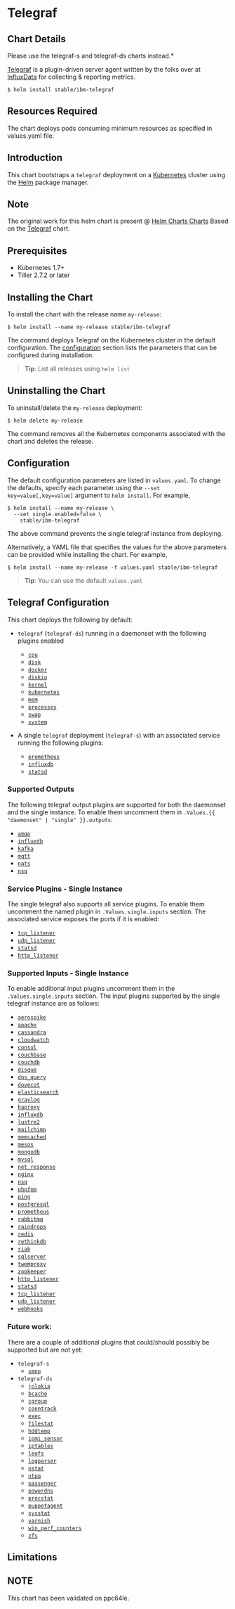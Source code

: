 # Telegraf
## Chart Details

Please use the telegraf-s and telegraf-ds charts instead.*

[Telegraf](https://github.com/influxdata/telegraf) is a plugin-driven server agent written by the folks over at [InfluxData](https://influxdata.com) for collecting & reporting metrics.

```console
$ helm install stable/ibm-telegraf
```
## Resources Required
The chart deploys pods consuming minimum resources as specified in values.yaml file.

## Introduction

This chart bootstraps a `telegraf` deployment on a [Kubernetes](http://kubernetes.io) cluster using the [Helm](https://helm.sh) package manager.

## Note
The original work for this helm chart is present @ [Helm Charts Charts]( https://github.com/helm/charts) Based on the [Telegraf]( https://github.com/helm/charts/tree/master/stable/telegraf) chart.

## Prerequisites

- Kubernetes 1.7+ 
- Tiller 2.7.2 or later

## Installing the Chart

To install the chart with the release name `my-release`:

```console
$ helm install --name my-release stable/ibm-telegraf
```

The command deploys Telegraf on the Kubernetes cluster in the default configuration. The [configuration](#configuration) section lists the parameters that can be configured during installation.

> **Tip**: List all releases using `helm list`

## Uninstalling the Chart

To uninstall/delete the `my-release` deployment:

```console
$ helm delete my-release
```

The command removes all the Kubernetes components associated with the chart and deletes the release.
 
## Configuration

The default configuration parameters are listed in `values.yaml`. To change the defaults, specify each parameter using the `--set key=value[,key=value]` argument to `helm install`. For example,

```console
$ helm install --name my-release \
  --set single.enabled=false \
    stable/ibm-telegraf
```

The above command prevents the single telegraf instance from deploying.

Alternatively, a YAML file that specifies the values for the above parameters can be provided while installing the chart. For example,

```console
$ helm install --name my-release -f values.yaml stable/ibm-telegraf
```

> **Tip**: You can use the default `values.yaml`

## Telegraf Configuration

This chart deploys the following by default:

- `telegraf` (`telegraf-ds`) running in a daemonset with the following plugins enabled
  * [`cpu`](https://github.com/influxdata/telegraf/tree/master/plugins/inputs/system)
  * [`disk`](https://github.com/influxdata/telegraf/tree/master/plugins/inputs/system)
  * [`docker`](https://github.com/influxdata/telegraf/tree/master/plugins/inputs/docker)
  * [`diskio`](https://github.com/influxdata/telegraf/tree/master/plugins/inputs/system)
  * [`kernel`](https://github.com/influxdata/telegraf/tree/master/plugins/inputs/system)
  * [`kubernetes`](https://github.com/influxdata/telegraf/tree/master/plugins/inputs/kubernetes)
  * [`mem`](https://github.com/influxdata/telegraf/tree/master/plugins/inputs/system)
  * [`processes`](https://github.com/influxdata/telegraf/tree/master/plugins/inputs/system)
  * [`swap`](https://github.com/influxdata/telegraf/tree/master/plugins/inputs/system)
  * [`system`](https://github.com/influxdata/telegraf/tree/master/plugins/inputs/system)

- A single `telegraf` deployment (`telegraf-s`) with an associated service running the following plugins:
  * [`prometheus`](https://github.com/influxdata/telegraf/tree/master/plugins/inputs/prometheus)
  * [`influxdb`](https://github.com/influxdata/telegraf/tree/master/plugins/inputs/influxdb)
  * [`statsd`](https://github.com/influxdata/telegraf/tree/master/plugins/inputs/statsd)

  
### Supported Outputs

The following telegraf output plugins are supported for both the daemonset and the single instance. To enable them uncomment them in `.Values.{{ "daemonset" | "single" }}.outputs`:

- [`amqp`](https://github.com/influxdata/telegraf/tree/master/plugins/outputs/amqp)
- [`influxdb`](https://github.com/influxdata/telegraf/tree/master/plugins/outputs/influxdb)
- [`kafka`](https://github.com/influxdata/telegraf/tree/master/plugins/outputs/kafka)
- [`mqtt`](https://github.com/influxdata/telegraf/tree/master/plugins/outputs/mqtt)
- [`nats`](https://github.com/influxdata/telegraf/tree/master/plugins/outputs/nats)
- [`nsq`](https://github.com/influxdata/telegraf/tree/master/plugins/outputs/nsq)

### Service Plugins - Single Instance

The single telegraf also supports all service plugins. To enable them uncomment the named plugin in `.Values.single.inputs` section. The associated service exposes the ports if it is enabled:

- [`tcp_listener`](https://github.com/influxdata/telegraf/tree/master/plugins/inputs/tcp_listener)
- [`udp_listener`](https://github.com/influxdata/telegraf/tree/master/plugins/inputs/udp_listener)
- [`statsd`](https://github.com/influxdata/telegraf/tree/master/plugins/inputs/statsd)
- [`http_listener`](https://github.com/influxdata/telegraf/tree/master/plugins/inputs/http_listener)

### Supported Inputs - Single Instance

To enable additional input plugins uncomment them in the `.Values.single.inputs` section. The input plugins supported by the single telegraf instance are as follows:

- [`aerospike`](https://github.com/influxdata/telegraf/tree/master/plugins/inputs/aerospike)
- [`apache`](https://github.com/influxdata/telegraf/tree/master/plugins/inputs/apache)
- [`cassandra`](https://github.com/influxdata/telegraf/tree/master/plugins/inputs/cassandra)
- [`cloudwatch`](https://github.com/influxdata/telegraf/tree/master/plugins/inputs/cloudwatch)
- [`consul`](https://github.com/influxdata/telegraf/tree/master/plugins/inputs/consul)
- [`couchbase`](https://github.com/influxdata/telegraf/tree/master/plugins/inputs/couchbase)
- [`couchdb`](https://github.com/influxdata/telegraf/tree/master/plugins/inputs/couchdb)
- [`disque`](https://github.com/influxdata/telegraf/tree/master/plugins/inputs/disque)
- [`dns_query`](https://github.com/influxdata/telegraf/tree/master/plugins/inputs/dns_query)
- [`dovecot`](https://github.com/influxdata/telegraf/tree/master/plugins/inputs/dovecot)
- [`elasticsearch`](https://github.com/influxdata/telegraf/tree/master/plugins/inputs/elasticsearch)
- [`graylog`](https://github.com/influxdata/telegraf/tree/master/plugins/inputs/graylog)
- [`haproxy`](https://github.com/influxdata/telegraf/tree/master/plugins/inputs/haproxy)
- [`influxdb`](https://github.com/influxdata/telegraf/tree/master/plugins/inputs/influxdb)
- [`lustre2`](https://github.com/influxdata/telegraf/tree/master/plugins/inputs/lustre2)
- [`mailchimp`](https://github.com/influxdata/telegraf/tree/master/plugins/inputs/mailchimp)
- [`memcached`](https://github.com/influxdata/telegraf/tree/master/plugins/inputs/memcached)
- [`mesos`](https://github.com/influxdata/telegraf/tree/master/plugins/inputs/mesos)
- [`mongodb`](https://github.com/influxdata/telegraf/tree/master/plugins/inputs/mongodb)
- [`mysql`](https://github.com/influxdata/telegraf/tree/master/plugins/inputs/mysql)
- [`net_response`](https://github.com/influxdata/telegraf/tree/master/plugins/inputs/net_response)
- [`nginx`](https://github.com/influxdata/telegraf/tree/master/plugins/inputs/nginx)
- [`nsq`](https://github.com/influxdata/telegraf/tree/master/plugins/inputs/nsq)
- [`phpfpm`](https://github.com/influxdata/telegraf/tree/master/plugins/inputs/phpfpm)
- [`ping`](https://github.com/influxdata/telegraf/tree/master/plugins/inputs/ping)
- [`postgresql`](https://github.com/influxdata/telegraf/tree/master/plugins/inputs/postgresql)
- [`prometheus`](https://github.com/influxdata/telegraf/tree/master/plugins/inputs/prometheus)
- [`rabbitmq`](https://github.com/influxdata/telegraf/tree/master/plugins/inputs/rabbitmq)
- [`raindrops`](https://github.com/influxdata/telegraf/tree/master/plugins/inputs/raindrops)
- [`redis`](https://github.com/influxdata/telegraf/tree/master/plugins/inputs/redis)
- [`rethinkdb`](https://github.com/influxdata/telegraf/tree/master/plugins/inputs/rethinkdb)
- [`riak`](https://github.com/influxdata/telegraf/tree/master/plugins/inputs/riak)
- [`sqlserver`](https://github.com/influxdata/telegraf/tree/master/plugins/inputs/sqlserver)
- [`twemproxy`](https://github.com/influxdata/telegraf/tree/master/plugins/inputs/twemproxy)
- [`zookeeper`](https://github.com/influxdata/telegraf/tree/master/plugins/inputs/zookeeper)
- [`http_listener`](https://github.com/influxdata/telegraf/tree/master/plugins/inputs/http_listener)
- [`statsd`](https://github.com/influxdata/telegraf/tree/master/plugins/inputs/statsd)
- [`tcp_listener`](https://github.com/influxdata/telegraf/tree/master/plugins/inputs/tcp_listener)
- [`udp_listener`](https://github.com/influxdata/telegraf/tree/master/plugins/inputs/udp_listener)
- [`webhooks`](https://github.com/influxdata/telegraf/tree/master/plugins/inputs/webhooks)

### Future work:

There are a couple of additional plugins that could/should possibly be supported but are not yet:
- `telegraf-s`
  - [`smnp`](https://github.com/influxdata/telegraf/tree/master/plugins/smnp)
- `telegraf-ds`
  - [`jolokia`](https://github.com/influxdata/telegraf/tree/master/plugins/inputs/jolokia)
  - [`bcache`](https://github.com/influxdata/telegraf/tree/master/plugins/inputs/bcache)
  - [`cgroup`](https://github.com/influxdata/telegraf/tree/master/plugins/inputs/cgroup)
  - [`conntrack`](https://github.com/influxdata/telegraf/tree/master/plugins/inputs/conntrack)
  - [`exec`](https://github.com/influxdata/telegraf/tree/master/plugins/inputs/exec)
  - [`filestat`](https://github.com/influxdata/telegraf/tree/master/plugins/inputs/filestat)
  - [`hddtemp`](https://github.com/influxdata/telegraf/tree/master/plugins/inputs/hddtemp)
  - [`ipmi_sensor`](https://github.com/influxdata/telegraf/tree/master/plugins/inputs/ipmi_sensor)
  - [`iptables`](https://github.com/influxdata/telegraf/tree/master/plugins/inputs/iptables)
  - [`leofs`](https://github.com/influxdata/telegraf/tree/master/plugins/inputs/leofs)
  - [`logparser`](https://github.com/influxdata/telegraf/tree/master/plugins/inputs/logparser)
  - [`nstat`](https://github.com/influxdata/telegraf/tree/master/plugins/inputs/nstat)
  - [`ntpq`](https://github.com/influxdata/telegraf/tree/master/plugins/inputs/ntpq)
  - [`passenger`](https://github.com/influxdata/telegraf/tree/master/plugins/inputs/passenger)
  - [`powerdns`](https://github.com/influxdata/telegraf/tree/master/plugins/inputs/powerdns)
  - [`procstat`](https://github.com/influxdata/telegraf/tree/master/plugins/inputs/procstat)
  - [`puppetagent`](https://github.com/influxdata/telegraf/tree/master/plugins/inputs/puppetagent)
  - [`sysstat`](https://github.com/influxdata/telegraf/tree/master/plugins/inputs/sysstat)
  - [`varnish`](https://github.com/influxdata/telegraf/tree/master/plugins/inputs/varnish)
  - [`win_perf_counters`](https://github.com/influxdata/telegraf/tree/master/plugins/inputs/win_perf_counters)
  - [`zfs`](https://github.com/influxdata/telegraf/tree/master/plugins/inputs/zfs)

## Limitations

## NOTE
This chart has been validated on ppc64le.
